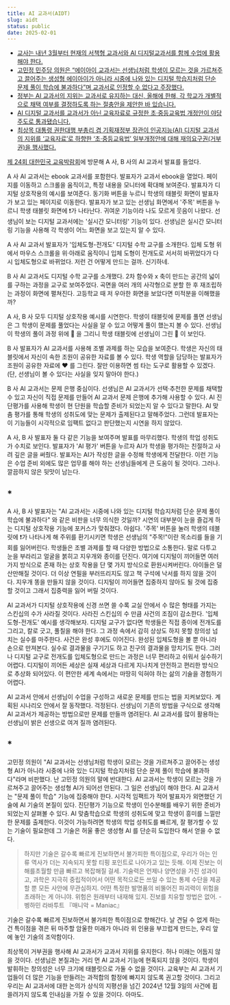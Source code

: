 ```yaml
---
title: AI 교과서(AIDT)
slug: aidt
status: public
date: 2025-02-01
---
```


- [교사는 내년 3월부터 현재의 서책형 교과서와 AI 디지털교과서를 함께 수업에 활용해야 한다.](https://www.yna.co.kr/view/AKR20241108059100530)  
- [고민정 민주당 의원은 “에이아이 교과서는 선생님처럼 학생이 모르는 것을 가르쳐주고 끌어주는 생성형 에이아이가 아니라 시중에 나와 있는 디지털 학습지처럼 단순 문제 풀이 학습에 불과하다”며 교과서로 인정할 수 없다고 주장했다.](https://www.hani.co.kr/arti/society/schooling/1175020.html)  
- [정부는 AI 교과서의 지위는 교과서로 유지하는 대신, 올해에 한해, 각 학교가 개별적으로 채택 여부를 결정하도록 하는 절충안을 제안한 바 있습니다.](https://www.joongang.co.kr/article/25302857)  
- [AI 디지털 교과서를 교과서가 아닌 교육자료로 규정한 초·중등교육법 개정안이 야당 주도로 통과됐습니다.](https://imnews.imbc.com/replay/2024/nw1200/article/6671280_36486.html)  
- [최상목 대통령 권한대행 부총리 겸 기획재정부 장관이 인공지능(AI) 디지털 교과서의 지위를 ‘교육자료’로 하향한 ‘초·중등교육법’ 일부개정안에 대해 재의요구권(거부권)을 행사했다.](https://www.hani.co.kr/arti/society/schooling/1178991.html)  

[제 24회 대한민국 교육박람회](https://www.eucationkorea.kr/)에 방문해 A 사, B 사의 AI 교과서 발표를 들었다.

A 사 AI 교과서는 ebook 교과서를 포함한다. 발표자가 교과서 ebook을 열었다. 페이지를 이동하고 스크롤을 움직이고, 특정 내용을 모니터에 확대해 보여준다. 발표자가 디지털 상호작용의 예시를 보여준다. 동기화 버튼을 누르니 학생의 태블릿 화면이 발표자가 보고 있는 페이지로 이동한다. 발표자가 보고 있는 선생님 화면에서 '주목' 버튼을 누르니 학생 태블릿 화면에 ❗가 나타난다. 귀여운 기능이라 나도 모르게 웃음이 나왔다. 선생님이 보는 디지털 교과서에는 '실시간 모니터링' 기능이 있다. 선생님은 실시간 모니터링 기능을 사용해 각 학생이 어느 화면을 보고 있는지 알 수 있다.

A 사 AI 교과서 발표자가 '입체도형-전개도' 디지털 수학 교구를 소개한다. 입체 도형 위에서 마우스 스크롤을 위·아래로 움직이니 입체 도형이 전개도로 서서히 바뀌었다가 다시 입체도형으로 바뀌었다. 저런 건 어떻게 만드는 걸까. 신기하네.

B 사 AI 교과서도 디지털 수학 교구를 소개했다. 2차 함수와 x 축이 만드는 공간의 넓이를 구하는 과정을 교구로 보여주었다. 곡면을 여러 개의 사각형으로 분할 한 후 재조립하는 과정이 화면에 펼쳐진다. 고등학교 때 저 우아한 화면을 보았다면 미적분을 이해했을까?

A 사, B 사 모두 디지털 상호작용 예시를 시연한다. 학생이 태블릿에 문제를 풀면 선생님은 그 학생이 문제를 풀었다는 사실을 알 수 있고 어떻게 풀이 했는지 볼 수 있다. 선생님이 학생의 풀이 과정 위에 💯 을 그리니 학생 태블릿에 선생님이 그린 💯 이 보인다.

B 사 발표자가 AI 교과서를 사용해 조별 과제를 하는 모습을 보여준다. 학생은 자신의 태블릿에서 자신이 속한 조원이 공유한 자료를 볼 수 있다. 학생 역할을 담당하는 발표자가 조원이 공유한 자료에 ❤️ 를 그린다. 잘만 이용하면 썸 타는 도구로 활용할 수 있겠다.(단, 선생님이 볼 수 있다는 사실을 잊지 말아야 한다.)

B 사 AI 교과서는 문제 은행 중심이다. 선생님은 AI 교과서가 선택·추천한 문제를 채택할 수 있고 자신이 직접 문제를 만들어 AI 교과서 문제 은행에 추가해 사용할 수 있다. AI 진단평가를 사용해 학생이 현 단원을 학습할 준비가 되었는지 알 수 있다고 말한다. AI 맞춤 평가를 통해 학생의 성취도에 맞는 문제가 출제된다고 말해주었다. 그런데 발표자는 이 기능들이 시각적으로 임팩트 없다고 판단했는지 시연을 하지 않았다.

A 사, B 사 발표자 둘 다 같은 기능을 보여주며 발표를 마무리했다. 학생의 학업 성취도가 수치로 보인다.  발표자가 'AI 평가' 버튼을 누르자 AI가 학생을 평가하는 친절하고 사려 깊은 글을 써줬다. 발표자는 AI가 작성한 글을 수정해 학생에게 전달한다. 이런 기능은 수업 준비 외에도 많은 업무를 해야 하는 선생님들에게 큰 도움이 될 것이다. 그러나. 깔끔하지 않은 뒷맛이 남는다.

## *

A 사, B 사 발표자는 "AI 교과서는 시중에 나와 있는 디지털 학습지처럼 단순 문제 풀이 학습에 불과하다" 와 같은 비판을 너무 의식한 것일까? 시연의 대부분이 눈을 즐겁게 하는 디지털 상호작용 기능에 포커스가 맞춰졌다. 아쉽다. '주목' 버튼을 눌러 학생의 테블릿에 ❗가 나타나게 해 주위를 환기시키면 학생은 선생님의 "주목!"이란 목소리를 들을 기회를 잃어버린다. 학생들은 조별 과제를 할 때 다양한 방법으로 소통한다. 말로 다투고 눈을 부라리고 얼굴을 붉히고 지우개와 종이를 던진다. 여기에 디지털이 끼어들면 여러 가지 방식으로 존재 하는 상호 작용을 단 몇 가지 방식으로 환원시켜버린다. 아이들은 덜 산만해질 것이다. 더 이상 연필을 부러뜨리지도 않고 책 구석에 낙서를 하지 않을 것이다. 지우개 똥을 만들지 않을 것이다. 디지털이 끼어들면 집중하지 않아도 될 것에 집중할 것이고 그래서 집중력을 잃어 버릴 것이다.

AI 교과서가 디지털 상호작용에 신경 쓰면 쓸 수록 교실 안에서 수 많은 형태를 가지는 스킨십의 수가 사라질 것이다. 사라진 스킨십의 수 만큼 사건의 조짐이 감소한다. '입체도형-전개도' 예시를 생각해보자. 디지털 교구가 없다면 학생들은 직접 종이에 전개도를 그리고, 칼로 긋고, 풀칠을 해야 한다. 그 과정 속에서 감히 상상도 하지 못할 창의성 넘치는 실수를 마주한다. 사건은 완성 후에도 이어진다. 완성된 입체도형을 볼 뿐 아니라 손으로 만져본다. 실수로 결과물을 구기기도 하고 친구의 결과물을 망치기도 한다. 그러나 디지털 교구로 전개도를 입체도형으로 만드는 과정은 너무 편리하고 쉬워서 실수하기 어렵다. 디지털이 끼어든 세상은 실재 세상과 다르게 지나치게 안전하고 편리한 방식으로 추상화 되어있다. 이 편안한 세계 속에서는 마땅히 익혀야 하는 삶의 기술을 경험하기 어렵다.

AI 교과서 안에서 선생님이 수업을 구성하고 새로운 문제를 만드는 법을 지켜보았다. 계획된 시나리오 안에서 잘 동작했다. 걱정된다. 선생님이 기존의 방법을 구식으로 생각해 AI 교과서가 제공하는 방법으로만 문제를 만들까 염려된다. AI 교과서를 많이 활용하는 선생님이 밝은 선생으로 여겨 질까 염려된다.

## *

고민정 의원이 "AI 교과서는 선생님처럼 학생이 모르는 것을 가르쳐주고 끌어주는 생성형 AI가 아니라 시중에 나와 있는 디지털 학습지처럼 단순 문제 풀이 학습에 불과하다"라며 비판했다. 난 고민정 의원의 말에 반대한다. AI 교과서는 학생이 모르는 것을 가르쳐주고 끌어주는 생성형 AI가 되어선 안된다. 그 일은 선생님이 해야 한다. AI 교과서는 "문제 풀이 학습" 기능에 집중해야 한다. 시각적 임팩트가 적어 발표자가 외면했던 기술에 AI 기술의 본질이 있다. 진단평가 기능으로 학생이 인수분해를 배우기 위한 준비가 되었는지 살펴볼 수 있다. AI 맞춤학습으로 학생의 성취도에 맞고 학생이 흥미를 느낄만한 문제를 출제한다. 이것이 가능하려면 학생의 학업 성취도를 빠르게, 잘 평가할 수 있는 기술이 필요한데 그 기술은 허울 좋은 생성형 AI 를 단순히 도입한다 해서 얻을 수 없다.

> 하지만 기술은 갈수록 빠르게 진보하면서 불가피한 특이점으로, 우리가 아는 인류 역사가 더는 지속되지 못할 티핑 포인트로 나아가고 있는 듯해. 이제 진보는 이해를초월할 만큼 빠르고 복잡해질 걸세. 기술력은 언제나 양면성을 가진 성과이고, 과학은 지극히 중립적이어서 어떤 목적으로든 쓰일 수 있는 통제 수단을 제공할 뿐 모든 사안에 무관심하지. 어떤 특정한 발명품의 비뚤어진 파괴력이 위험을 초래하는 게 아니야. 위험은 원래부터 내재해 있지. 진보를 치유할 방법은 없어. - 벵하민 라바투트 『매니악 = Maniac』

기술은 갈수록 빠르게 진보하면서 불가피한 특이점으로 향해간다. 날 견딜 수 없게 하는 건 특이점을 겪은 뒤 마주할 암울한 미래가 아니라 위 인용을 부끄럽게 만드는, 우리 앞에 놓인 기술의 조악함이다.

최상목이 거부권을 행사해 AI 교과서가 교과서 지위를 유지한다. 허나 미래는 어둡지 않을 것이다. 선생님은 본질과는 거리 먼 AI 교과서 기능에 현혹되지 않을 것이다. 학생이 발휘하는 창의성은 너무 크기에 태블릿으로 가둘 수 없을 것이다. 교육부는 AI 교과서 기업들이 더 많은 기능을 만들려는 과적합의 함정에 빠지지 않도록 권고할 것이다. 그리고 우리는 AI 교과서에 대한 논의가 상식의 지평선을 넘긴 2024년 12월 3일의 사건에  휩쓸려가지 않도록 인내심을 가질 수 있을 것이다. 아마도.
